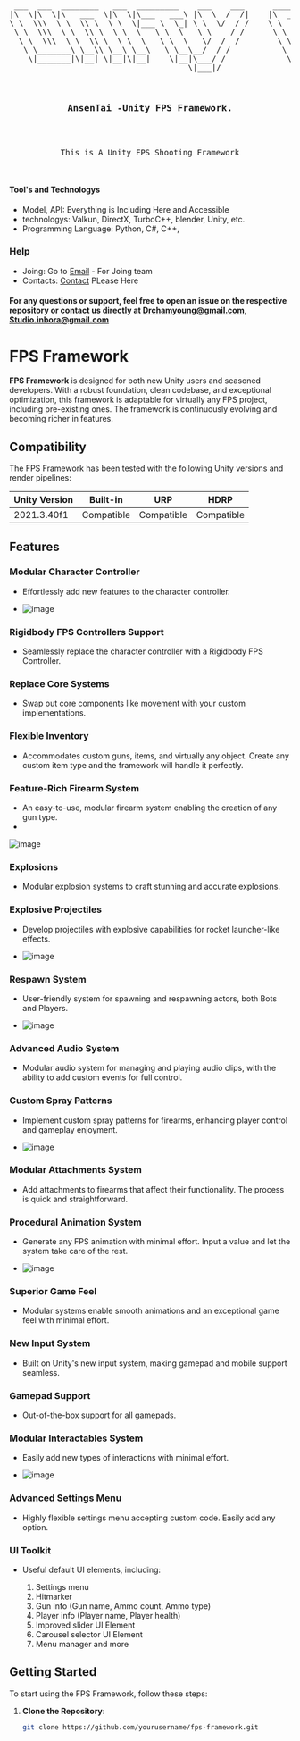 <br>
<pre align="center">
 ___  ___  ________   ___  _________    ___    ___      ________ ________  ________      
|\  \|\  \|\   ___  \|\  \|\___   ___\ |\  \  /  /|    |\  _____\\   __  \|\   ____\     
\ \  \\\  \ \  \\ \  \ \  \|___ \  \_| \ \  \/  / /    \ \  \__/\ \  \|\  \ \  \___|_    
 \ \  \\\  \ \  \\ \  \ \  \   \ \  \   \ \    / /      \ \   __\\ \   ____\ \_____  \   
  \ \  \\\  \ \  \\ \  \ \  \   \ \  \   \/  /  /        \ \  \_| \ \  \___|\|____|\  \  
   \ \_______\ \__\\ \__\ \__\   \ \__\__/  / /           \ \__\   \ \__\     ____\_\  \ 
    \|_______|\|__| \|__|\|__|    \|__|\___/ /             \|__|    \|__|    |\_________\
                                      \|___|/                                \|_________|                              
                                                                                                                                                                

 <h3>AnsenTai -Unity FPS Framework.</h3>

This is A Unity FPS Shooting Framework 

</pre>

#### Tool's and Technologys
- Model, API:  Everything is Including Here and Accessible
- technologys: Valkun, DirectX, TurboC++, blender, Unity, etc.
- Programming Language: Python, C#, C++,
### Help
- Joing: Go to [Email](drchamyoung@gmail.com) - For Joing team
- Contacts:  [Contact](drchamyoung@gmail.com) PLease Here


#### For any questions or support, feel free to open an issue on the respective repository or contact us directly at Drchamyoung@gmail.com, Studio.inbora@gmail.com



# FPS Framework

**FPS Framework** is designed for both new Unity users and seasoned developers. With a robust foundation, clean codebase, and exceptional optimization, this framework is adaptable for virtually any FPS project, including pre-existing ones. The framework is continuously evolving and becoming richer in features.

## Compatibility

The FPS Framework has been tested with the following Unity versions and render pipelines:

| Unity Version | Built-in | URP | HDRP |
|---------------|----------|-----|------|
| 2021.3.40f1   | Compatible | Compatible | Compatible |


## Features

### Modular Character Controller
- Effortlessly add new features to the character controller.

- ![image](https://github.com/user-attachments/assets/9c740216-6069-4b36-8980-abe8544079e3)


### Rigidbody FPS Controllers Support
- Seamlessly replace the character controller with a Rigidbody FPS Controller.

### Replace Core Systems
- Swap out core components like movement with your custom implementations.

### Flexible Inventory
- Accommodates custom guns, items, and virtually any object. Create any custom item type and the framework will handle it perfectly.

### Feature-Rich Firearm System
- An easy-to-use, modular firearm system enabling the creation of any gun type.
- 
![image](https://github.com/user-attachments/assets/bcc63df1-fd68-4035-8acf-866a0ac2011b)


### Explosions
- Modular explosion systems to craft stunning and accurate explosions.

### Explosive Projectiles
- Develop projectiles with explosive capabilities for rocket launcher-like effects.

- ![image](https://github.com/user-attachments/assets/8edad11b-d31e-4584-a4cb-f2f01383c242)


### Respawn System
- User-friendly system for spawning and respawning actors, both Bots and Players.

- ![image](https://github.com/user-attachments/assets/23e29669-6f05-44e5-a8b2-d0c2483f0008)


### Advanced Audio System
- Modular audio system for managing and playing audio clips, with the ability to add custom events for full control.

### Custom Spray Patterns
- Implement custom spray patterns for firearms, enhancing player control and gameplay enjoyment.

- ![image](https://github.com/user-attachments/assets/d32f42ea-d69e-42be-848a-69c32d4ebe94)


### Modular Attachments System
- Add attachments to firearms that affect their functionality. The process is quick and straightforward.

### Procedural Animation System
- Generate any FPS animation with minimal effort. Input a value and let the system take care of the rest.

- ![image](https://github.com/user-attachments/assets/7f33a398-be23-45ce-a352-f3de7e123230)


### Superior Game Feel
- Modular systems enable smooth animations and an exceptional game feel with minimal effort.

### New Input System
- Built on Unity's new input system, making gamepad and mobile support seamless.

### Gamepad Support
- Out-of-the-box support for all gamepads.

### Modular Interactables System
- Easily add new types of interactions with minimal effort.

- ![image](https://github.com/user-attachments/assets/f0da103b-569d-48af-9e8f-20bd79afa9e2)


### Advanced Settings Menu
- Highly flexible settings menu accepting custom code. Easily add any option.

### UI Toolkit
- Useful default UI elements, including:

  1. Settings menu
  2. Hitmarker
  3. Gun info (Gun name, Ammo count, Ammo type)
  4. Player info (Player name, Player health)
  5. Improved slider UI Element
  6. Carousel selector UI Element
  7. Menu manager and more

## Getting Started

To start using the FPS Framework, follow these steps:

1. **Clone the Repository**:
   ```bash
   git clone https://github.com/yourusername/fps-framework.git
